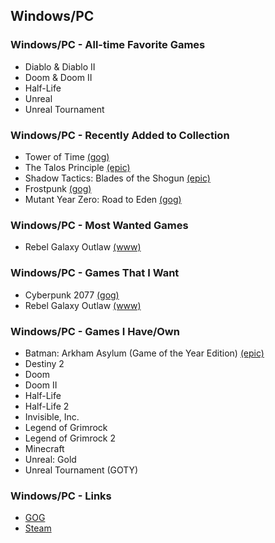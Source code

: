 ## Windows/PC

### Windows/PC - All-time Favorite Games

- Diablo & Diablo II
- Doom & Doom II
- Half-Life
- Unreal
- Unreal Tournament

### Windows/PC - Recently Added to Collection

- Tower of Time [(gog)](https://www.gog.com/game/tower_of_time)
- The Talos Principle [(epic)](https://www.epicgames.com/store/en-US/product/the-talos-principle/home)
- Shadow Tactics: Blades of the Shogun [(epic)](https://www.epicgames.com/store/en-US/product/shadow-tactics/home)
- Frostpunk [(gog)](https://www.gog.com/game/frostpunk)
- Mutant Year Zero: Road to Eden [(gog)](https://www.gog.com/game/mutant_year_zero_road_to_eden)

### Windows/PC - Most Wanted Games

- Rebel Galaxy Outlaw [(www)](https://rebel-galaxy.com/)

### Windows/PC - Games That I Want

- Cyberpunk 2077 [(gog)](https://www.gog.com/game/cyberpunk_2077)
- Rebel Galaxy Outlaw [(www)](https://rebel-galaxy.com/)

### Windows/PC - Games I Have/Own

- Batman: Arkham Asylum (Game of the Year Edition) [(epic)](https://www.epicgames.com/store/en-US/product/batman-arkham-asylum/home)
- Destiny 2
- Doom
- Doom II
- Half-Life
- Half-Life 2
- Invisible, Inc.
- Legend of Grimrock
- Legend of Grimrock 2
- Minecraft
- Unreal: Gold
- Unreal Tournament (GOTY)

### Windows/PC - Links

- [GOG](https://www.gog.com/)
- [Steam](https://store.steampowered.com/)

